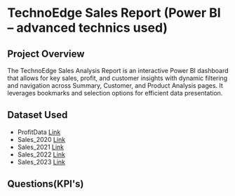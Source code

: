 # TechnoEdge Sales Report (Power BI – advanced technics used)
## Project Overview

The TechnoEdge Sales Analysis Report is an interactive Power BI dashboard that allows for key sales, profit, and customer insights with dynamic filtering and navigation across Summary, Customer, and Product Analysis pages. It leverages bookmarks and selection options for efficient data presentation.

## Dataset Used

-  ProfitData  <a href="https://github.com/Chandrasekhar3784/TechnoEdge-Sales-Report/blob/main/Profit%20Data.xlsx">Link</a>
-  Sales_2020  <a href="https://github.com/Chandrasekhar3784/TechnoEdge-Sales-Report/blob/main/Sales%202020.xlsx">Link</a>
-  Sales_2021  <a href="https://github.com/Chandrasekhar3784/TechnoEdge-Sales-Report/blob/main/Sales%202021.xlsx">Link</a>
-  Sales_2022  <a href="https://github.com/Chandrasekhar3784/TechnoEdge-Sales-Report/blob/main/Sales%202022.xlsx">Link</a>
-  Sales_2023  <a href="https://github.com/Chandrasekhar3784/TechnoEdge-Sales-Report/blob/main/Sales%202023.xlsx">Link</a>

## Questions(KPI's)
